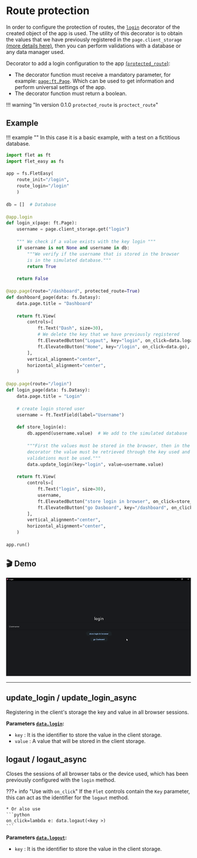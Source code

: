 # Route protection

In order to configure the protection of routes, the [`login`](/flet-easy/0.1.0/customized-app/route-protection/#login) decorator of the created object of the app is used. The utility of this decorator is to obtain the values that we have previously registered in the `page.client_storage` [(more details here)](https://flet.dev/docs/guides/python/client-storage), then you can perform validations with a database or any data manager used.

Decorator to add a login configuration to the app [(`protected_route`)](/flet-easy/0.1.0/how-to-use/#decorator-page):

* The decorator function must receive a mandatory parameter, for example: [`page:ft.Page`](https://flet.dev/docs/controls/page/). Which can be used to get information and perform universal settings of the app.
* The decorator function must return a boolean.

!!! warning "In version 0.1.0 `protected_route` is `proctect_route`"

## Example

!!! example ""
    In this case it is a basic example, with a test on a fictitious database.

```python hl_lines="11-13 19 23 31-32 38 51"
import flet as ft
import flet_easy as fs

app = fs.FletEasy(
    route_init="/login",
    route_login="/login"
    )

db = []  # Database

@app.login
def login_x(page: ft.Page):
    username = page.client_storage.get("login")

    """ We check if a value exists with the key login """
    if username is not None and username in db:
        """We verify if the username that is stored in the browser
        is in the simulated database."""
        return True

    return False

@app.page(route="/dashboard", protected_route=True)
def dashboard_page(data: fs.Datasy):
    data.page.title = "Dashboard"

    return ft.View(
        controls=[
            ft.Text("Dash", size=30),
            # We delete the key that we have previously registered
            ft.ElevatedButton("Logaut", key="login", on_click=data.logaut),
            ft.ElevatedButton("Home", key="/login", on_click=data.go),
        ],
        vertical_alignment="center",
        horizontal_alignment="center",
    )

@app.page(route="/login")
def login_page(data: fs.Datasy):
    data.page.title = "Login"

    # create login stored user
    username = ft.TextField(label="Username")

    def store_login(e):
        db.append(username.value)  # We add to the simulated database

        """First the values must be stored in the browser, then in the login
        decorator the value must be retrieved through the key used and then
        validations must be used."""
        data.update_login(key="login", value=username.value)

    return ft.View(
        controls=[
            ft.Text("login", size=30),
            username,
            ft.ElevatedButton("store login in browser", on_click=store_login),
            ft.ElevatedButton("go Dasboard", key="/dashboard", on_click=data.go),
        ],
        vertical_alignment="center",
        horizontal_alignment="center",
    )

app.run()
```

## 🎬 **Demo**

![alt video](../assets/gifs/protected-route.gif "protected route")

---

## update_login / update_login_async

Registering in the client's storage the key and value in all browser sessions.

**Parameters [`data.login`](/flet-easy/0.1.0/how-to-use/#methods_1):**

* `key` : It is the identifier to store the value in the client storage.
* `value` : A value that will be stored in the client storage.

## logaut / logaut_async

Closes the sessions of all browser tabs or the device used, which has been previously configured with the `login` method.

???+ info "Use with `on_click`"
    If the `Flet` controls contain the `Key` parameter, this can act as the identifier for the `logaut` method.

    * Or also use
    ```python
    on_click=lambda e: data.logaut(<key >)
    ```

**Parameters [`data.logout`](/flet-easy/0.1.0/how-to-use/#methods_1):**

* `key` : It is the identifier to store the value in the client storage.
